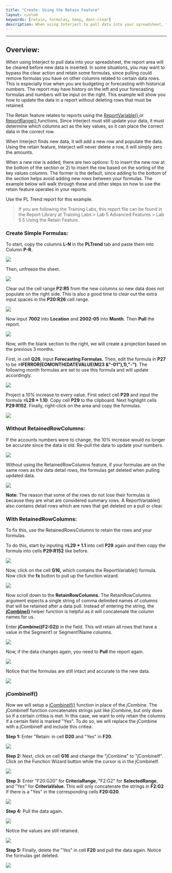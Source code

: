 ```yaml
---
title: "Create: Using the Retain Feature"
layout: custom
keywords: [retain, formulas, keep, dont-clear]
description: When using Interject to pull data into your spreadsheet, the report area will be cleared before new data is inserted. In some situations, you may want to bypass the clear action and retain some formulas, since pulling could remove formulas you have on other columns related to certain data rows. 
---
```

* * *

##  **Overview:**

When using Interject to pull data into your spreadsheet, the report area will be cleared before new data is inserted. In some situations, you may want to bypass the clear action and retain some formulas, since pulling could remove formulas you have on other columns related to certain data rows. This is especially true when you are budgeting or forecasting with historical numbers. The report may have history on the left and your forecasting formulas and numbers will be input on the right. This example will show you how to update the data in a report without deleting rows that must be retained. 

The Retain feature relates to reports using the [ ReportVariable() ](/wIndex/ReportVariable.html) or [ ReportRange() ](/wIndex/ReportRange.html) functions. Since Interject must still update your data, it must determine which columns act as the key values, so it can place the correct data in the correct row. 

When Interject finds new data, it will add a new row and populate the data. Using the retain feature, Interject will never delete a row, it will simply zero the amounts. 

When a new row is added, there are two options: 1) to insert the new row at the bottom of the section or 2) to insert the row based on the sorting of the key values columns. The former is the default, since adding to the bottom of the section helps avoid adding new rows between your formulas. The example below will walk through these and other steps on how to use the retain feature operates in your reports. 

Use the PL Trend report for this example. 

<blockquote class=lab_info>
  If you are following the Training Labs, this report file can be found in the Report Library at Training Labs > Lab 5 Advanced Features > Lab 5.5 Using the Retain Feature.
</blockquote>

###  Create Simple Formulas: 

To start, copy the columns  **L-N** in the  **PLTrend** tab and paste them into Column  **P-R.**

![](/images/L-Create-Retain/01.jpg)
<br>

Then, unfreeze the sheet. 

![](/images/L-Create-Retain/02.jpg)
<br>

Clear out the cell range  **P2:R5** from the new columns so new data does not populate on the right side. This is also a good time to clear out the extra input spaces in the  **P20:R26** cell range. 

![](/images/L-Create-Retain/03.jpg)
<br>

Now input  **7002** into  **Location** and  **2002-05** into  **Month.** Then **Pull** the report. 

![](/images/L-Create-Retain/04.jpg)
<br>

Now, with the blank section to the right, we will create a projection based on the previous 3 months. 

First, in cell  **Q26**, input  **Forecasting Formulas.** Then, edit the formula in  **P27** to be  **=IFERROR(EOMONTH(DATEVALUE(M23 &"-01"),1),"-")**. The following month formulas are set to use this formula and will update accordingly. 

![](/images/L-Create-Retain/05.jpg)
<br>

Project a 10% increase to every value. First select cell **P29** and input the formula **=L29 * 1.10**. Copy cell **P29** to the clipboard. Next highlight cells **P29:R152**. Finally, right-click on the area and copy the formulas.

![](/images/L-Create-Retain/06.png)
<br>

###  Without RetainedRowColumns: 

If the accounts numbers were to change, the 10% increase would no longer be accurate since the data is old. Re-pull the data to update your numbers. 

![](/images/L-Create-Retain/07.jpg)
<br>

Without using the RetainedRowColumns feature, if your formulas are on the same rows as the data detail rows, the formulas get deleted when pulling updated data. 

![](/images/L-Create-Retain/08.jpg)<br>

**Note:** The reason that some of the rows do not lose their formulas is because they are what are considered summary rows. A ReportVariable() also contains detail rows which are rows that get deleted on a pull or clear. 

###  With RetainedRowColumns: 

To fix this, use the RetainedRowsColumns to retain the rows and your formulas. 

To do this, start by inputing **=L29 * 1.1** into cell **P29** again and then copy the formula into cells **P29:R152** like before.

![](/images/L-Create-Retain/09.png)
<br>

Now, click on the cell  **G16,** which contains the ReportVariable() formula. Now click the  **fx** button to pull up the function wizard. 

![](/images/L-Create-Retain/10.jpg)
<br>

Now scroll down to the **RetainRowColumns.** The RetainRowColumns argument expects a single string of comma delimited names of columns that will be retained after a data pull. Instead of entering the string, the [**jCombine()**](/wIndex/jCombine.html) helper function is helpful as it will concatenate the column names for us.

Enter **jCombine((F2:G2))** in the field. This will retain all rows that have a value in the Segment1 or Segment1Name columns.

![](/images/L-Create-Retain/11.jpg)
<br>

Now, if the data changes again, you need to **Pull** the report again. 

![](/images/L-Create-Retain/12.jpg)
<br>

Notice that the formulas are still intact and accurate to the new data. 

![](/images/L-Create-Retain/13.png)

### jCombineIf()

Now we will setup a [jCombineIf()](/wIndex/jCombine_IF.html) function in place of the jCombine. The jCombineIf function concatenates strings just like jCombine, but only does so if a certain critiea is met. In this case, we want to only retain the columns if a certain field is marked "Yes". To do so, we will replace the jCombine with a jCombineIf and include this critiea.

**Step 1:** Enter "Retain: in cell **D20** and "Yes" in **F20**.

![](/images/L-Create-Retain/jCombineIfSetup.png)
<br> 

**Step 2:** Next, click on cell **G16** and change the "jCombine" to "jCombineIf". Click on the Function Wizard button while the cursor is in the jCombineIf.

![](/images/L-Create-Retain/jCombineIfEntry.png)
<br> 

**Step 3:** Enter "F20:G20" for **CriteriaRange**, "F2:G2" for **SelectedRange**, and "Yes" for **CriteriaValue**. This will only concatenate the strings in **F2:G2** if there is a "Yes" in the corresponding cells **F20:G20**.

![](/images/L-Create-Retain/jCombineIfEntered.png)
<br> 

**Step 4:** Pull the data again.

![](/images/L-Create-Retain/jCombineIfPull.png)
<br> 

Notice the values are still retained.

![](/images/L-Create-Retain/13.png)
<br> 

**Step 5:** Finally, delete the "Yes" in cell **F20** and pull the data again. Notice the formulas get deleted.

![](/images/L-Create-Retain/08.jpg)<br>
